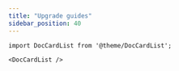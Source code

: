 ```yaml
---
title: "Upgrade guides"
sidebar_position: 40
---
```


```mdx-code-block
import DocCardList from '@theme/DocCardList';

<DocCardList />
```
